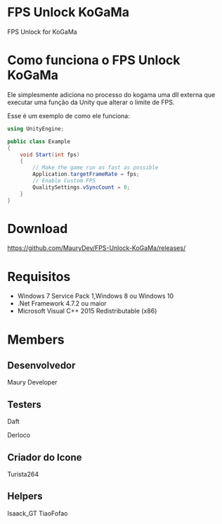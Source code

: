 # FPS Unlock KoGaMa
FPS Unlock for KoGaMa

# Como funciona o FPS Unlock KoGaMa

Ele simplesmente adiciona no processo do kogama uma dll externa que executar uma função da Unity que alterar o limite de FPS.

Esse é um exemplo de como ele funciona:
```cs
using UnityEngine;

public class Example
{
    void Start(int fps)
    {
        // Make the game run as fast as possible
        Application.targetFrameRate = fps;
        // Enable Custom FPS
        QualitySettings.vSyncCount = 0;
    }
}
```

# Download

https://github.com/MauryDev/FPS-Unlock-KoGaMa/releases/

# Requisitos

- Windows 7 Service Pack 1,Windows 8 ou Windows 10
- .Net Framework 4.7.2 ou maior
- Microsoft Visual C++ 2015 Redistributable (x86)

# Members

## Desenvolvedor
Maury Developer

## Testers
Daft

Derloco

## Criador do Icone
Turista264

## Helpers
Isaack_GT
TiaoFofao

